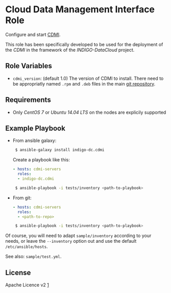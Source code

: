 Cloud Data Management Interface Role
====================================

Configure and start [CDMI](https://github.com/indigo-dc/CDMI).

This role has been specifically developed to be used for the deployment of the *CDMI* in the framework of the *INDIGO-DataCloud* project.

Role Variables
--------------

- `cdmi_version`: (default 1.0) The version of CDMI to install.
  There need to be appropriatly named `.rpm` and `.deb` files in the main
  [git repository](https://github.com/indigo-dc/CDMI).

Requirements
------------
- Only *CentOS 7* or *Ubuntu 14.04 LTS* on the nodes are explicily supported

Example Playbook
----------------

- From ansible galaxy:

  ```sh
   $ ansible-galaxy install indigo-dc.cdmi
  ```
  Create a playbook like this:

  ```yaml
  - hosts: cdmi-servers
    roles:
    - indigo-dc.cdmi
  ```

  ```sh
   $ ansible-playbook -i tests/inventory <path-to-playbook>
  ```
- From git:

  ```yaml
  - hosts: cdmi-servers
    roles:
    - <path-to-repo>
  ```

  ```sh
   $ ansible-playbook -i tests/inventory <path-to-playbook>
  ```

Of course, you will need to adapt `sample/inventory` according to your needs, or leave the `--inventory` option out and use the default `/etc/ansible/hosts`.

See also: `sample/test.yml`.

License
-------

Apache Licence v2 [1]

[1]: http://www.apache.org/licenses/LICENSE-2.0
